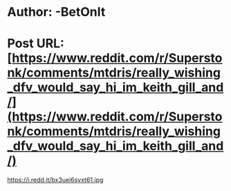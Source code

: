 # Author: -BetOnIt
# Post URL: [https://www.reddit.com/r/Superstonk/comments/mtdris/really_wishing_dfv_would_say_hi_im_keith_gill_and/](https://www.reddit.com/r/Superstonk/comments/mtdris/really_wishing_dfv_would_say_hi_im_keith_gill_and/)


https://i.redd.it/bx3uei6syxt61.jpg